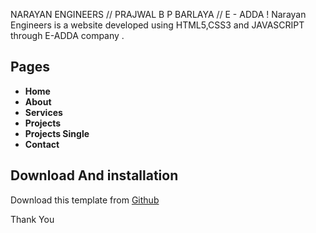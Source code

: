 NARAYAN ENGINEERS // PRAJWAL B P BARLAYA // E - ADDA !
Narayan Engineers is a website developed using HTML5,CSS3 and JAVASCRIPT through E-ADDA company . 


## Pages

* **Home** 
* **About**
* **Services**
* **Projects**
* **Projects Single**
* **Contact**

<!-- download -->
## Download And installation

Download this template from [Github](https://github.com/themefisher/constra/archive/main.zip)

Thank You
